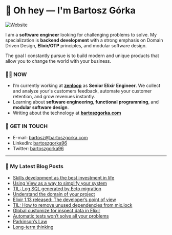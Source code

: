 # 👋 Oh hey — I'm Bartosz Górka

[![Website](https://img.shields.io/website?label=bartoszgorka.com&style=for-the-badge&url=https%3A%2F%2Fbartoszgorka.com)](https://bartoszgorka.com)

I am a **software engineer** looking for challenging problems to solve.
My specialization is **backend development** with a strong emphasis on Domain Driven Design, **Elixir/OTP** principles, and modular software design.

The goal I constantly pursue is to build modern and unique products that allow you to change the world with your business. 

### 👨‍💻 NOW

- I’m currently working at **[zenloop](https://zenloop.com/en)** as **Senior Elixir Engineer**.
  We collect and analyze your's customers feedback, automate your customer retention, and grow revenues instantly.
- Learning about **software engineering**, **functional programming**, and **modular software design**.
- Writing about the technology at **[bartoszgorka.com](https://bartoszgorka.com)**

### 📨 GET IN TOUCH

- E-mail: bartosz@bartoszgorka.com
- LinkedIn: [bartoszgorka96](https://www.linkedin.com/in/bartoszgorka96/)
- Twitter: [bartoszgorka96](https://twitter.com/BartoszGorka96)

----

### 📕 My Latest Blog Posts

<!-- BLOG-POST-LIST:START -->
- [Skills development as the best investment in life](https://bartoszgorka.com/skills-development-as-the-best-investment-in-life)
- [Using View as a way to simplify your system](https://bartoszgorka.com/view-as-way-to-eliminate-problematic-queries)
- [TIL: Log SQL generated by Ecto migration](https://bartoszgorka.com/log-sql-generated-by-ecto-migration)
- [Understand the domain of your project](https://bartoszgorka.com/understand-the-domain-of-your-project)
- [Elixir 1.13 released: The developer’s point of view](https://bartoszgorka.com/elixir-1-13-released)
- [TIL: How to remove unused dependencies from mix.lock](https://bartoszgorka.com/clear-mix-lock)
- [Global customize for inspect data in Elixir](https://bartoszgorka.com/global-customize-for-inspect-data-in-elixir)
- [Automatic tests won’t solve all your problems](https://bartoszgorka.com/automatic-tests-wont-solve-all-your-problems)
- [Parkinson’s Law](https://bartoszgorka.com/parkinsons-law)
- [Long-term thinking](https://bartoszgorka.com/long-term-thinking)
<!-- BLOG-POST-LIST:END -->
